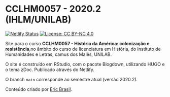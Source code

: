# CCLHM0057 - 2020.2 (IHLM/UNILAB)

[![Netlify Status](https://api.netlify.com/api/v1/badges/3b0d8b0f-b72d-42c9-bed1-70ea63e8b2ac/deploy-status)](https://app.netlify.com/sites/cclhm0057/deploys) [![License: CC BY-NC 4.0](https://img.shields.io/badge/License-CC%20BY--NC%204.0-lightgrey.svg)](https://creativecommons.org/licenses/by-nc/4.0/)

Site para o curso **CCLHM0057 - História da América: colonização e resistência**,no âmbito do curso de licenciatura em História, do Instituto de Humanidades e Letras, camus dos Malês, UNILAB.

O site é construído em RStudio, com o pacote Blogdown, utilizando HUGO e o tema zDoc. Publicado através do Netlify.

O branch `main` corresponde ao semestre atual (versão 2020.2).

Conteúdo criado por [Eric Brasil](https://ericbrasiln.github.io).
